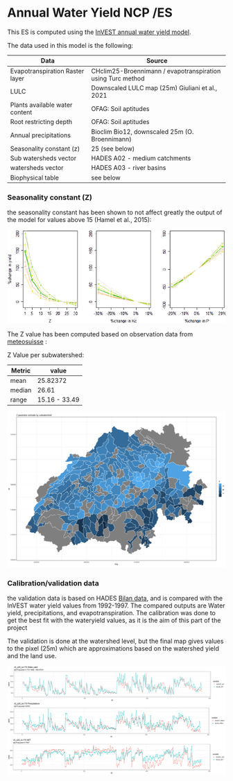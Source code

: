 # Annual Water Yield NCP /ES

This ES is computed using the [InVEST annual water yield model](https://storage.googleapis.com/releases.naturalcapitalproject.org/invest-userguide/latest/annual_water_yield.html). 

The data used in this model is the following: 

| Data                            | Source                                                      |
| ------------------------------- | ----------------------------------------------------------- |
| Evapotranspiration Raster layer | CHclim25-Broennimann / evapotranspiration using Turc method |
| LULC                            | Downscaled LULC map (25m) Giuliani et al., 2021             |
| Plants available water content  | OFAG: Soil aptitudes                                        |
| Root restricting depth          | OFAG: Soil aptitudes                                        |
| Annual precipitations           | Bioclim Bio12, downscaled 25m (O. Broennimann)              |
| Seasonality constant (z)        | 25 (see below)                                              |
| Sub watersheds vector           | HADES A02 - medium catchments                               |
| watersheds vector               | HADES A03 - river basins                                    |
| Biophysical table               | see below                                                   |

### Seasonality constant (Z)

the seasonality constant has been shown to not affect greatly the output of the model for values above 15 (Hamel et al., 2015): 

![](https://github.com/ValParCH/ValparCH/blob/main/annual_water_yield/figs/Z_Kc_P.png)

The Z value has been computed based on observation data from [meteosuisse](https://www.meteosuisse.admin.ch/product/input/climate-data/normwerte-pro-messgroesse/np8110/nvrep_np8110_rsd010m0_f.pdf) : 

Z Value per subwatershed: 

| Metric | value         |
| ------ | ------------- |
| mean   | 25.82372      |
| median | 26.61         |
| range  | 15.16 - 33.49 |

![](https://github.com/ValParCH/ValparCH/blob/main/annual_water_yield/figs/subwsheds_Z.png)


### Calibration/validation data

the validation data is based on HADES [Bilan data](https://atlashydrologique.ch/produits/version-imprimee/bilan-hydrique/tableau6-3-1), and is compared with the InVEST water yield values from 1992-1997. The compared outputs are Water yield, precipitations, and evapotranspiration. The calibration was done to get the best fit with the wateryield values, as it is the aim of this part of the project

The validation is done at the watershed level, but the final map gives values to the pixel (25m) which are approximations based on the watershed yield and the land use. 

![](https://github.com/ValParCH/ValparCH/blob/main/annual_water_yield/figs/v5_z25_kc175_plot.png)

